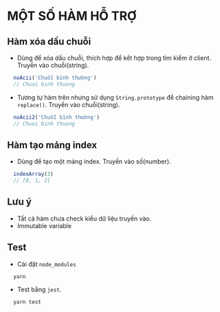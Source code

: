 # MỘT SỐ HÀM HỖ TRỢ

## Hàm xóa dấu chuỗi

- Dùng để xóa dấu chuỗi, thích hợp để kết hợp trong tìm kiếm ở client. Truyền vào chuỗi(string).

```javascript
  noAcii('Chuỗi bình thường')
  // Chuoi binh thuong
```

- Tương tự hàm trên nhưng sử dụng `String.prototype` để chaining hàm `replace()`. Truyền vào chuỗi(string).

```javascript
  noAcii2('Chuỗi bình thường')
  // Chuoi binh thuong
```

## Hàm tạo mảng index

- Dùng để tạo một mảng index. Truyền vào số(number).

```javascript
  indexArray(3)
  // [0, 1, 2]
```

## Lưu ý

- Tất cả hàm chưa check kiểu dữ liệu truyền vào.
- Immutable variable

## Test

- Cài đặt `node_modules`
```
  yarn
```

- Test bằng `jest`.
```
  yarn test
```